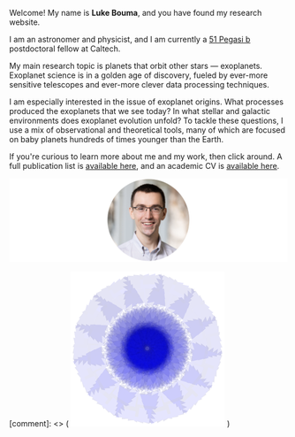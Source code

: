 Welcome! My name is **Luke Bouma**, and you have found my research website.

I am an astronomer and physicist, and I am currently a [51 Pegasi
b](https://www.hsfoundation.org/fellow/luke-bouma-ph-d-candidate/) postdoctoral
fellow at Caltech.

My main research topic is planets that orbit other stars — exoplanets.
Exoplanet science is in a golden age of discovery, fueled by ever-more
sensitive telescopes and ever-more clever data processing techniques.

I am especially interested in the issue of exoplanet origins.  What processes
produced the exoplanets that we see today?  In what stellar and galactic
environments does exoplanet evolution unfold?  To tackle these questions, I use
a mix of observational and theoretical tools, many of which are focused on baby
planets hundreds of times younger than the Earth.

If you're curious to learn more about me and my work, then click around.
A full publication list is [available
here](https://ui.adsabs.harvard.edu/public-libraries/uXPWdyI2RH2T-Sv0rcwUwA),
and an academic CV is [available here](/pdfs/LukeBouma_CV_June_2024.pdf).

![face](/images/face.png) 

[comment]: <> ( ![nifty](/images/nifty.png) )
